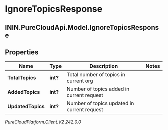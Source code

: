 # IgnoreTopicsResponse

## ININ.PureCloudApi.Model.IgnoreTopicsResponse

## Properties

|Name | Type | Description | Notes|
|------------ | ------------- | ------------- | -------------|
| **TotalTopics** | **int?** | Total number of topics in current org | |
| **AddedTopics** | **int?** | Number of topics added in current request | |
| **UpdatedTopics** | **int?** | Number of topics updated in current request | |



_PureCloudPlatform.Client.V2 242.0.0_
